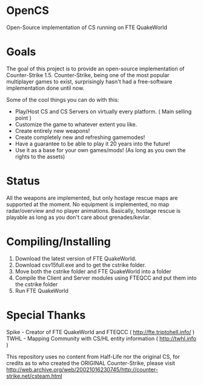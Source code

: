 # OpenCS
Open-Source implementation of CS running on FTE QuakeWorld

# Goals
The goal of this project is to provide an open-source implementation of Counter-Strike 1.5.
Counter-Strike, being one of the most popular multiplayer games to exist, surprisingly hasn't had
a free-software implementation done until now. 

Some of the cool things you can do with this:
* Play/Host CS and CS Servers on virtually every platform. ( Main selling point )
* Customize the game to whatever extent you like.
* Create entirely new weapons!
* Create completely new and refreshing gamemodes!
* Have a guarantee to be able to play it 20 years into the future!
* Use it as a base for your own games/mods! (As long as you own the rights to the assets)

# Status
All the weapons are implemented, but only hostage rescue maps are supported at the moment.
No equipment is implemented, no map radar/overview and no player animations.
Basically, hostage rescue is playable as long as you don't care about grenades/kevlar.

# Compiling/Installing
1. Download the latest version of FTE QuakeWorld.
2. Download csv15full.exe and to get the cstrike folder.
3. Move both the cstrike folder and FTE QuakeWorld into a folder
4. Compile the Client and Server modules using FTEQCC and put them into the cstrike folder
5. Run FTE QuakeWorld

# Special Thanks
Spike - Creator of FTE QuakeWorld and FTEQCC ( http://fte.triptohell.info/ )
TWHL - Mapping Community with CS/HL entity information (  http://twhl.info )

This repository uses no content from Half-Life nor the original CS, for credits
as to who created the ORIGINAL Counter-Strike, please visit
http://web.archive.org/web/20021016230745/http://counter-strike.net/csteam.html
